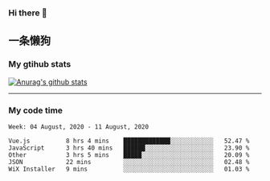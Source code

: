 ### Hi there 👋

## 一条懒狗
<!--
**kiss-me-quickly/kiss-me-quickly** is a ✨ _special_ ✨ repository because its `README.md` (this file) appears on your GitHub profile.

Here are some ideas to get you started:

- 🔭 I’m currently working on ...
- 🌱 I’m currently learning ...
- 👯 I’m looking to collaborate on ...
- 🤔 I’m looking for help with ...
- 💬 Ask me about ...
- 📫 How to reach me: ...
- 😄 Pronouns: ...
- ⚡ Fun fact: ...
-->


### My gtihub stats

[![Anurag's github stats](https://github-readme-stats.vercel.app/api?username=kiss-me-quickly)](https://github.com/anuraghazra/github-readme-stats)

***

### My code time

<!--START_SECTION:waka-->
```text
Week: 04 August, 2020 - 11 August, 2020

Vue.js          8 hrs 4 mins    █████████████░░░░░░░░░░░░   52.47 % 
JavaScript      3 hrs 40 mins   ██████░░░░░░░░░░░░░░░░░░░   23.90 % 
Other           3 hrs 5 mins    █████░░░░░░░░░░░░░░░░░░░░   20.09 % 
JSON            22 mins         ░░░░░░░░░░░░░░░░░░░░░░░░░   02.48 % 
WiX Installer   9 mins          ░░░░░░░░░░░░░░░░░░░░░░░░░   01.03 %
```
<!--END_SECTION:waka-->
